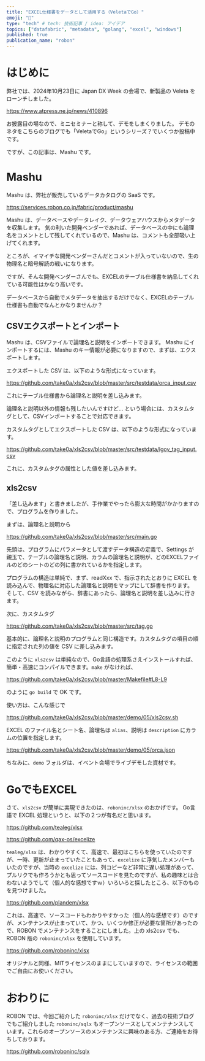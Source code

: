 ```yaml
---
title: "EXCEL仕様書をデータとして活用する（VeletaでGo）"
emoji: "🐓"
type: "tech" # tech: 技術記事 / idea: アイデア
topics: ["datafabric", "metadata", "golang", "excel", "windows"]
published: true
publication_name: "robon"
---
```


# はじめに

弊社では、2024年10月23日に Japan DX Week の会場で、新製品の Veleta をローンチしました。

https://www.atpress.ne.jp/news/410896

お披露目の場なので、ミニセミナーと称して、デモをしまくりました。
デモのネタをこちらのブログでも「VeletaでGo」というシリーズ？でいくつか投稿中です。

ですが、この記事は、Mashu です。

# Mashu

Mashu は、弊社が販売しているデータカタログの SaaS です。

https://services.robon.co.jp/fabric/product/mashu

Mashu は、データベースやデータレイク、データウェアハウスからメタデータを収集します。
気の利いた開発ベンダーであれば、データベースの中にも論理名をコメントとして残してくれているので、Mashu は、コメントも全部吸い上げてくれます。

ところが、イマイチな開発ベンダーさんだとコメントが入っていないので、生の物理名と暗号解読の戦いになります。

ですが、そんな開発ベンダーさんでも、EXCELのテーブル仕様書を納品してくれている可能性はかなり高いです。

データベースから自動でメタデータを抽出するだけでなく、EXCELのテーブル仕様書も自動でなんとかなりませんか？

## CSVエクスポートとインポート

Mashu は、CSVファイルで論理名と説明をインポートできます。
Mashu にインポートするには、Mashu のキー情報が必要になりますので、まずは、エクスポートします。

エクスポートした CSV は、以下のような形式になっています。

https://github.com/take0a/xls2csv/blob/master/src/testdata/orca_input.csv

これにテーブル仕様書から論理名と説明を差し込みます。

論理名と説明以外の情報も残したいんですけど…
という場合には、カスタムタグとして、CSVインポートすることで対応できます。

カスタムタグとしてエクスポートした CSV は、以下のような形式になっています。

https://github.com/take0a/xls2csv/blob/master/src/testdata/lgov_tag_input.csv

これに、カスタムタグの属性とした値を差し込みます。

## xls2csv

「差し込みます」と書きましたが、手作業でやったら膨大な時間がかかりますので、プログラムを作りました。

まずは、論理名と説明から

https://github.com/take0a/xls2csv/blob/master/src/main.go

先頭は、プログラムにパラメータとして渡すデータ構造の定義で、Settings が親玉で、テーブルの論理名と説明、カラムの論理名と説明が、どのEXCELファイルのどのシートのどの列に書かれているかを指定します。

プログラムの構造は単純で、まず、readXxx で、指示されたとおりに EXCEL を読み込んで、物理名に対応した論理名と説明をマップにして辞書を作ります。
そして、CSV を読みながら、辞書にあったら、論理名と説明を差し込みに行きます。

次に、カスタムタグ

https://github.com/take0a/xls2csv/blob/master/src/tag.go

基本的に、論理名と説明のプログラムと同じ構造です。カスタムタグの項目の順に指定された列の値を CSV に差し込みます。

このように `xls2csv` は単純なので、Go言語の処理系さえインストールすれば、簡単・高速にコンパイルできます。`make` がなければ、

https://github.com/take0a/xls2csv/blob/master/Makefile#L8-L9

のように `go build` で OK です。

使い方は、こんな感じで

https://github.com/take0a/xls2csv/blob/master/demo/05/xls2csv.sh

EXCEL のファイル名とシート名、論理名は `alias`、説明は `description` にカラムの位置を指定します。

https://github.com/take0a/xls2csv/blob/master/demo/05/orca.json

ちなみに、`demo` フォルダは、イベント会場でライブデモした資材です。

# GoでもEXCEL

さて、`xls2csv` が簡単に実現できたのは、`roboninc/xlsx` のおかげです。
Go言語で EXCEL 処理というと、以下の２つが有名だと思います。

https://github.com/tealeg/xlsx

https://github.com/qax-os/excelize

`tealeg/xlsx` は、わかりやすくて、高速で、最初はこちらを使っていたのですが、一時、更新が止まっていたこともあって、`excelize` に浮気したメンバーもいたのですが、当時の `excelize` には、列コピーなど非常に遅い処理があって、プルリクでも作ろうかとも思ってソースコードを見たのですが、私の趣味とは合わないようでして（個人的な感想ですｗ）いろいろと探したところ、以下のものを見つけました。

https://github.com/plandem/xlsx

これは、高速で、ソースコードもわかりやすかった（個人的な感想です）のですが、メンテナンスが止まっていて、かつ、いくつか修正が必要な箇所があったので、ROBON でメンテナンスをすることにしました。上の xls2csv でも、ROBON 版の `roboninc/xlsx` を使用しています。

https://github.com/roboninc/xlsx

オリジナルと同様、MITライセンスのままにしていますので、ライセンスの範囲でご自由にお使いください。

# おわりに

ROBON では、今回ご紹介した `roboninc/xlsx` だけでなく、過去の技術ブログでもご紹介しました `roboninc/sqlx` もオープンソースとしてメンテナンスしています。これらのオープンソースのメンテナンスに興味のある方、ご連絡をお待ちしております。

https://github.com/roboninc/sqlx
